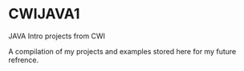 # CWIJAVA1
JAVA Intro projects from CWI

A compilation of my projects and examples stored here for my future refrence.
